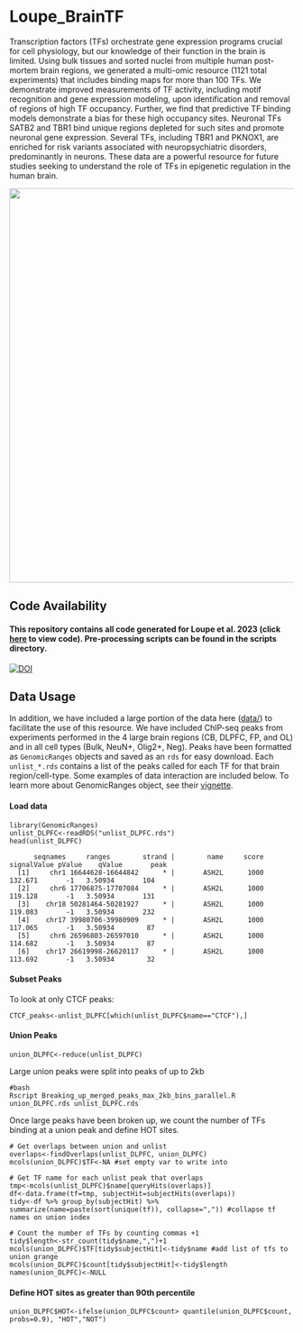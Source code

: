 # Loupe_BrainTF
Transcription factors (TFs) orchestrate gene expression programs crucial for cell physiology, but our knowledge of their function in the brain is limited. Using bulk tissues and sorted nuclei from multiple human post-mortem brain regions, we generated a multi-omic resource (1121 total experiments) that includes binding maps for more than 100 TFs. We demonstrate improved measurements of TF activity, including motif recognition and gene expression modeling, upon identification and removal of regions of high TF occupancy. Further, we find that predictive TF binding models demonstrate a bias for these high occupancy sites. Neuronal TFs SATB2 and TBR1 bind unique regions depleted for such sites and promote neuronal gene expression. Several TFs, including TBR1 and PKNOX1, are enriched for risk variants associated with neuropsychiatric disorders, predominantly in neurons. These data are a powerful resource for future studies seeking to understand the role of TFs in epigenetic regulation in the human brain.

<img src="https://github.com/aanderson54/Loupe_BrainTF/blob/main/images/Figure1_Page_1.png" width="700" />

## Code Availability

#### This repository contains all code generated for Loupe et al. 2023 (click [here](https://aanderson54.github.io/Loupe_BrainTF/) to view code). Pre-processing scripts can be found in the scripts directory.


[![DOI](https://zenodo.org/badge/635343701.svg)](https://zenodo.org/badge/latestdoi/635343701)





## Data Usage
In addition, we have included a large portion of the data here ([data/](https://aanderson54.com/Loupe_BrainTF/data)) to facilitate the use of this resource. We have included ChIP-seq peaks from experiments performed in the 4 large brain regions (CB, DLPFC, FP, and OL) and in all cell types (Bulk, NeuN+, Olig2+, Neg). Peaks have been formatted as `GenomicRanges` objects and saved as an `rds` for easy download. Each `unlist_*.rds` contains  a list of the peaks called for each TF for that brain region/cell-type. Some examples of data interaction are included below. To learn more about GenomicRanges object, see their [vignette](https://bioconductor.org/packages/release/bioc/vignettes/GenomicRanges/inst/doc/GenomicRangesIntroduction.html).

#### Load data
```{r}
library(GenomicRanges)
unlist_DLPFC<-readRDS("unlist_DLPFC.rds")
head(unlist_DLPFC)

      seqnames     ranges        strand |        name     score  signalValue pValue    qValue       peak
  [1]     chr1 16644628-16644842      * |       ASH2L      1000     132.671       -1   3.50934       104
  [2]     chr6 17706875-17707084      * |       ASH2L      1000     119.128       -1   3.50934       131
  [3]    chr18 50281464-50281927      * |       ASH2L      1000     119.083       -1   3.50934       232
  [4]    chr17 39980706-39980909      * |       ASH2L      1000     117.065       -1   3.50934        87
  [5]     chr6 26596803-26597010      * |       ASH2L      1000     114.682       -1   3.50934        87
  [6]    chr17 26619998-26620117      * |       ASH2L      1000     113.692       -1   3.50934        32

```
#### Subset Peaks
To look at only CTCF peaks:
```{r}
CTCF_peaks<-unlist_DLPFC[which(unlist_DLPFC$name=="CTCF"),]
```

#### Union Peaks

```{r}
union_DLPFC<-reduce(unlist_DLPFC)
```
Large union peaks were split into peaks of up to 2kb
```{bash}
#bash
Rscript Breaking_up_merged_peaks_max_2kb_bins_parallel.R union_DLPFC.rds unlist_DLPFC.rds
```

Once large peaks have been broken up, we count the number of TFs binding at a union peak and define HOT sites.
```{r}
# Get overlaps between union and unlist
overlaps<-findOverlaps(unlist_DLPFC, union_DLPFC)
mcols(union_DLPFC)$TF<-NA #set empty var to write into

# Get TF name for each unlist peak that overlaps
tmp<-mcols(unlist_DLPFC)$name[queryHits(overlaps)]  
df<-data.frame(tf=tmp, subjectHit=subjectHits(overlaps)) 
tidy<-df %>% group_by(subjectHit) %>% summarize(name=paste(sort(unique(tf)), collapse=",")) #collapse tf names on union index

# Count the number of TFs by counting commas +1
tidy$length<-str_count(tidy$name,",")+1 
mcols(union_DLPFC)$TF[tidy$subjectHit]<-tidy$name #add list of tfs to union grange
mcols(union_DLPFC)$count[tidy$subjectHit]<-tidy$length
names(union_DLPFC)<-NULL
```
#### Define HOT sites as greater than 90th percentile
```{r}
union_DLPFC$HOT<-ifelse(union_DLPFC$count> quantile(union_DLPFC$count, probs=0.9), "HOT","NOT")
```
